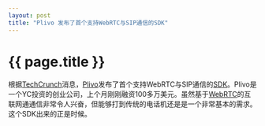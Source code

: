 ```yaml
---
layout: post
title: "Plivo 发布了首个支持WebRTC与SIP通信的SDK"
---
```


# {{ page.title }}

根据[TechCrunch](http://techcrunch.com/2013/01/15/plivo-launches-the-first-sdk-that-lets-developers-connect-webrtc-and-sip/)消息，[Plivo](http://www.plivo.com/)发布了首个支持WebRTC与SIP通信的[SDK](https://www.plivo.com/docs/helpers/web/)。Plivo是一个YC投资的创业公司，上个月刚刚融资100多万美元。虽然基于[WebRTC](http://www.webrtc.org/)的互联网通通信非常令人兴奋，但能够打到传统的电话机还是是一个非常基本的需求。这个SDK出来的正是时候。

